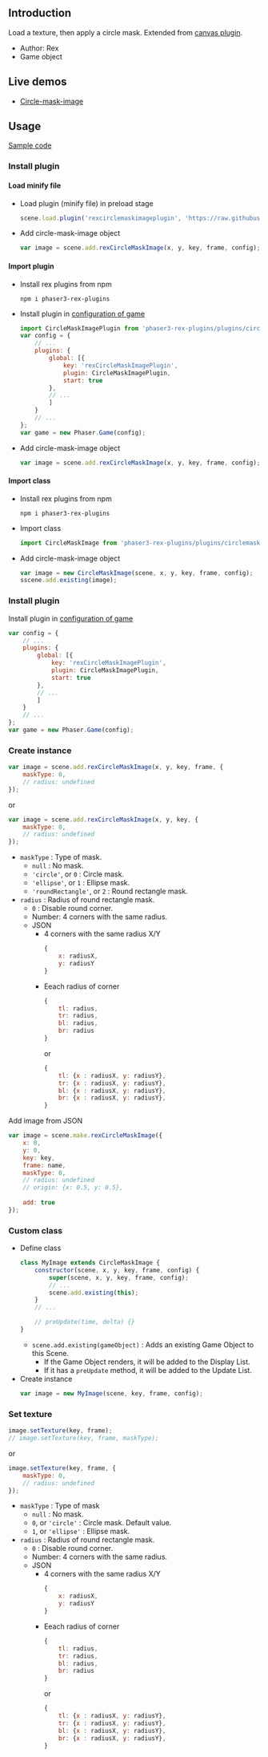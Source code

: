 ## Introduction

Load a texture, then apply a circle mask. Extended from [canvas plugin](canvas.md).

- Author: Rex
- Game object

## Live demos

- [Circle-mask-image](https://codepen.io/rexrainbow/pen/XWrMKBY)

## Usage

[Sample code](https://github.com/rexrainbow/phaser3-rex-notes/tree/master/examples/circlemaskimage)

### Install plugin

#### Load minify file

- Load plugin (minify file) in preload stage
    ```javascript
    scene.load.plugin('rexcirclemaskimageplugin', 'https://raw.githubusercontent.com/rexrainbow/phaser3-rex-notes/master/dist/rexcirclemaskimageplugin.min.js', true);
    ```
- Add circle-mask-image object
    ```javascript
    var image = scene.add.rexCircleMaskImage(x, y, key, frame, config);
    ```

#### Import plugin

- Install rex plugins from npm
    ```
    npm i phaser3-rex-plugins
    ```
- Install plugin in [configuration of game](game.md#configuration)
    ```javascript
    import CircleMaskImagePlugin from 'phaser3-rex-plugins/plugins/circlemaskimage-plugin.js';
    var config = {
        // ...
        plugins: {
            global: [{
                key: 'rexCircleMaskImagePlugin',
                plugin: CircleMaskImagePlugin,
                start: true
            },
            // ...
            ]
        }
        // ...
    };
    var game = new Phaser.Game(config);
    ```
- Add circle-mask-image object
    ```javascript
    var image = scene.add.rexCircleMaskImage(x, y, key, frame, config);
    ```

#### Import class

- Install rex plugins from npm
    ```
    npm i phaser3-rex-plugins
    ```
- Import class
    ```javascript
    import CircleMaskImage from 'phaser3-rex-plugins/plugins/circlemaskimage.js';
    ```
- Add circle-mask-image object
    ```javascript    
    var image = new CircleMaskImage(scene, x, y, key, frame, config);
    sscene.add.existing(image);
    ```

### Install plugin

Install plugin in [configuration of game](game.md#configuration)

```javascript
var config = {
    // ...
    plugins: {
        global: [{
            key: 'rexCircleMaskImagePlugin',
            plugin: CircleMaskImagePlugin,
            start: true
        },
        // ...
        ]
    }
    // ...
};
var game = new Phaser.Game(config);
```

### Create instance

```javascript
var image = scene.add.rexCircleMaskImage(x, y, key, frame, {
    maskType: 0,
    // radius: undefined
});
```

or 

```javascript
var image = scene.add.rexCircleMaskImage(x, y, key, {
    maskType: 0,
    // radius: undefined
});
```

- `maskType` : Type of mask.
    - `null` : No mask.
    - `'circle'`, or `0` : Circle mask.
    - `'ellipse'`, or `1` : Ellipse mask.
    - `'roundRectangle'`, or `2` : Round rectangle mask.
- `radius` : Radius of round rectangle mask.
    - `0` : Disable round corner.
    - Number: 4 corners with the same radius.
    - JSON
        - 4 corners with the same radius X/Y
            ```javascript
            {
                x: radiusX,
                y: radiusY
            }
            ```
        - Eeach radius of corner
            ```javascript
            {
                tl: radius,
                tr: radius,
                bl: radius,
                br: radius
            }
            ```
            or
            ```javascript
            {
                tl: {x : radiusX, y: radiusY},
                tr: {x : radiusX, y: radiusY},
                bl: {x : radiusX, y: radiusY},
                br: {x : radiusX, y: radiusY},
            }
            ```


Add image from JSON

```javascript
var image = scene.make.rexCircleMaskImage({
    x: 0,
    y: 0,
    key: key,
    frame: name,
    maskType: 0,
    // radius: undefined
    // origin: {x: 0.5, y: 0.5},
    
    add: true
});
```

### Custom class

- Define class
    ```javascript
    class MyImage extends CircleMaskImage {
        constructor(scene, x, y, key, frame, config) {
            super(scene, x, y, key, frame, config);
            // ...
            scene.add.existing(this);
        }
        // ...

        // preUpdate(time, delta) {}
    }
    ```
    - `scene.add.existing(gameObject)` : Adds an existing Game Object to this Scene.
        - If the Game Object renders, it will be added to the Display List.
        - If it has a `preUpdate` method, it will be added to the Update List.
- Create instance
    ```javascript
    var image = new MyImage(scene, key, frame, config);
    ```

### Set texture

```javascript
image.setTexture(key, frame);
// image.setTexture(key, frame, maskType);
```

or

```javascript
image.setTexture(key, frame, {
    maskType: 0,
    // radius: undefined
});
```

- `maskType` : Type of mask
    - `null` : No mask.
    - `0`, or `'circle'` : Circle mask. Default value.
    - `1`, or `'ellipse'` : Ellipse mask.
- `radius` : Radius of round rectangle mask.
    - `0` : Disable round corner.
    - Number: 4 corners with the same radius.
    - JSON
        - 4 corners with the same radius X/Y
            ```javascript
            {
                x: radiusX,
                y: radiusY
            }
            ```
        - Eeach radius of corner
            ```javascript
            {
                tl: radius,
                tr: radius,
                bl: radius,
                br: radius
            }
            ```
            or
            ```javascript
            {
                tl: {x : radiusX, y: radiusY},
                tr: {x : radiusX, y: radiusY},
                bl: {x : radiusX, y: radiusY},
                br: {x : radiusX, y: radiusY},
            }
            ```
